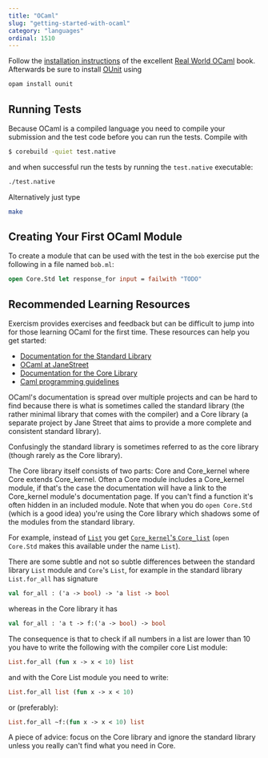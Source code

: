 ```yaml
---
title: "OCaml"
slug: "getting-started-with-ocaml"
category: "languages"
ordinal: 1510
---
```


Follow the [installation instructions](https://github.com/realworldocaml/book/wiki/Installation-Instructions) of the excellent [Real World OCaml](https://realworldocaml.org/) book. Afterwards be sure to install [OUnit](http://ounit.forge.ocamlcore.org/) using

```bash
opam install ounit
```

## Running Tests

Because OCaml is a compiled language you need to compile your submission and the test code before you can run the tests. Compile with

```bash
$ corebuild -quiet test.native
```

and when successful run the tests by running the `test.native` executable:

```bash
./test.native
```

Alternatively just type

```bash
make
```

## Creating Your First OCaml Module

To create a module that can be used with the test in the `bob` exercise put the following in a file named `bob.ml`:

```ocaml
open Core.Std let response_for input = failwith "TODO"
```

## Recommended Learning Resources

Exercism provides exercises and feedback but can be difficult to jump into for those learning OCaml for the first time. These resources can help you get started:

* [Documentation for the Standard Library](http://caml.inria.fr/pub/docs/manual-ocaml/libref/index.html)
* [OCaml at JaneStreet](https://ocaml.janestreet.com/)
* [Documentation for the Core Library](https://ocaml.janestreet.com/ocaml-core/latest/doc/core/index.html)
* [Caml programming guidelines](http://caml.inria.fr/resources/doc/guides/guidelines.en.html)

OCaml's documentation is spread over multiple projects and can be hard to find because there is what is sometimes called the standard library (the rather minimal library that comes with the compiler) and a Core library (a separate project by Jane Street that aims to provide a more complete and consistent standard library).

Confusingly the standard library is sometimes referred to as the core library (though rarely as the Core library).

The Core library itself consists of two parts: Core and Core_kernel where Core extends Core_kernel. Often a Core module includes a Core_kernel module, if that's the case the documentation will have a link to the Core_kernel module's documentation page. If you can't find a function it's often hidden in an included module. Note that when you do `open Core.Std` (which is a good idea) you're using the Core library which shadows some of the modules from the standard library.

For example, instead of [`List`](http://caml.inria.fr/pub/docs/manual-ocaml/libref/List.html) you get [`Core_kernel`'s `Core_list`](https://ocaml.janestreet.com/ocaml-core/latest/doc/core_kernel/Core_list.html) (`open Core.Std` makes this available under the name `List`).

There are some subtle and not so subtle differences between the standard library `List` module and `Core`'s `List`, for example in the standard library `List.for_all` has signature

```ocaml
val for_all : ('a -> bool) -> 'a list -> bool
```

whereas in the Core library it has

```ocaml
val for_all : 'a t -> f:('a -> bool) -> bool
```

The consequence is that to check if all numbers in a list are lower than 10 you have to write the following with the compiler core List module:

```ocaml
List.for_all (fun x -> x < 10) list
```

and with the Core List module you need to write:

```ocaml
List.for_all list (fun x -> x < 10)
```

or (preferably):

```ocaml
List.for_all ~f:(fun x -> x < 10) list
```

A piece of advice: focus on the Core library and ignore the standard library unless you really can't find what you need in Core.
